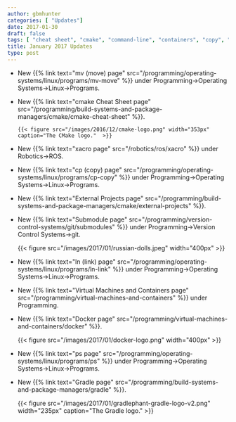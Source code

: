 ```yaml
---
author: gbmhunter
categories: [ "Updates"]
date: 2017-01-30
draft: false
tags: [ "cheat sheet", "cmake", "command-line", "containers", "copy", "cp", "docker", "external projects", "git", "gradle", "link", "Linux", "ln", "move", "mv", "ps", "ros", "submodules", "virtual machines", "xacro" ]
title: January 2017 Updates
type: post
---
```


* New {{% link text="mv (move) page" src="/programming/operating-systems/linux/programs/mv-move" %}} under Programming->Operating Systems->Linux->Programs.

* New {{% link text="cmake Cheat Sheet page" src="/programming/build-systems-and-package-managers/cmake/cmake-cheat-sheet" %}}.  

	  {{< figure src="/images/2016/12/cmake-logo.png" width="353px" caption="The CMake logo."  >}}  

* New {{% link text="xacro page" src="/robotics/ros/xacro" %}} under Robotics->ROS.

* New {{% link text="cp (copy) page" src="/programming/operating-systems/linux/programs/cp-copy" %}} under Programming->Operating Systems->Linux->Programs.

* New {{% link text="External Projects page" src="/programming/build-systems-and-package-managers/cmake/external-projects" %}}.

* New {{% link text="Submodule page" src="/programming/version-control-systems/git/submodules" %}} under Programming->Version Control Systems->git.  

    {{< figure src="/images/2017/01/russian-dolls.jpeg" width="400px" >}}

* New {{% link text="ln (link) page" src="/programming/operating-systems/linux/programs/ln-link" %}} under Programming->Operating Systems->Linux->Programs.

* New {{% link text="Virtual Machines and Containers page" src="/programming/virtual-machines-and-containers" %}} under Programming.

* New {{% link text="Docker page" src="/programming/virtual-machines-and-containers/docker" %}}.  

    {{< figure src="/images/2017/01/docker-logo.png" width="400px" >}}  

* New {{% link text="ps page" src="/programming/operating-systems/linux/programs/ps" %}} under Programming->Operating Systems->Linux->Programs.

* New {{% link text="Gradle page" src="/programming/build-systems-and-package-managers/gradle" %}}.

    {{< figure src="/images/2017/01/gradlephant-gradle-logo-v2.png" width="235px" caption="The Gradle logo."  >}}